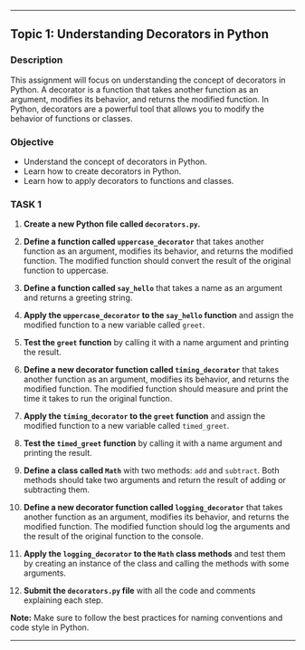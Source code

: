 ---

## Topic 1: Understanding Decorators in Python

### Description

This assignment will focus on understanding the concept of decorators in Python. A decorator is a function that takes another function as an argument, modifies its behavior, and returns the modified function. In Python, decorators are a powerful tool that allows you to modify the behavior of functions or classes.

### Objective

- Understand the concept of decorators in Python.
- Learn how to create decorators in Python.
- Learn how to apply decorators to functions and classes.

### TASK 1

1. **Create a new Python file called `decorators.py`.**
   
2. **Define a function called `uppercase_decorator`** that takes another function as an argument, modifies its behavior, and returns the modified function. The modified function should convert the result of the original function to uppercase.

3. **Define a function called `say_hello`** that takes a name as an argument and returns a greeting string.

4. **Apply the `uppercase_decorator` to the `say_hello` function** and assign the modified function to a new variable called `greet`.

5. **Test the `greet` function** by calling it with a name argument and printing the result.

6. **Define a new decorator function called `timing_decorator`** that takes another function as an argument, modifies its behavior, and returns the modified function. The modified function should measure and print the time it takes to run the original function.

7. **Apply the `timing_decorator` to the `greet` function** and assign the modified function to a new variable called `timed_greet`.

8. **Test the `timed_greet` function** by calling it with a name argument and printing the result.

9. **Define a class called `Math`** with two methods: `add` and `subtract`. Both methods should take two arguments and return the result of adding or subtracting them.

10. **Define a new decorator function called `logging_decorator`** that takes another function as an argument, modifies its behavior, and returns the modified function. The modified function should log the arguments and the result of the original function to the console.

11. **Apply the `logging_decorator` to the `Math` class methods** and test them by creating an instance of the class and calling the methods with some arguments.

12. **Submit the `decorators.py` file** with all the code and comments explaining each step.

**Note:** Make sure to follow the best practices for naming conventions and code style in Python.

---